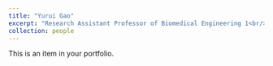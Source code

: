 ```yaml
---
title: "Yurui Gao"
excerpt: "Research Assistant Professor of Biomedical Engineering 1<br/><img src='/images/YuruiGao_photo2.jpg'>"
collection: people
---
```


This is an item in your portfolio. 
